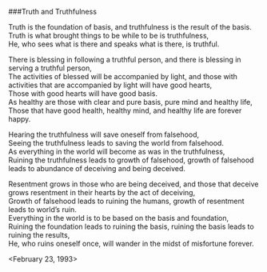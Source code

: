 ###Truth and Truthfulness  Truth is the foundation of basis, and truthfulness is the result of the basis.  Truth is what brought things to be while to be is truthfulness,  He, who sees what is there and speaks what is there, is truthful.   There is blessing in following a truthful person, and there is blessing in serving a truthful person,  The activities of blessed will be accompanied by light, and those with activities that are accompanied by light will have good hearts,  Those with good hearts will have good basis.  As healthy are those with clear and pure basis, pure mind and healthy life,  Those that have good health, healthy mind, and healthy life are forever happy.  Hearing the truthfulness will save oneself from falsehood,  Seeing the truthfulness leads to saving the world from falsehood.   As everything in the world will become as was in the truthfulness,  Ruining the truthfulness leads to growth of falsehood, growth of falsehood leads to abundance of deceiving and being deceived.   Resentment grows in those who are being deceived, and those that deceive grows resentment in their hearts by the act of deceiving,  Growth of falsehood leads to ruining the humans, growth of resentment leads to world’s ruin.  Everything in the world is to be based on the basis and foundation,  Ruining the foundation leads to ruining the basis, ruining the basis leads to ruining the results,  He, who ruins oneself once, will wander in the midst of misfortune forever.   &lt;February 23, 1993&gt;  